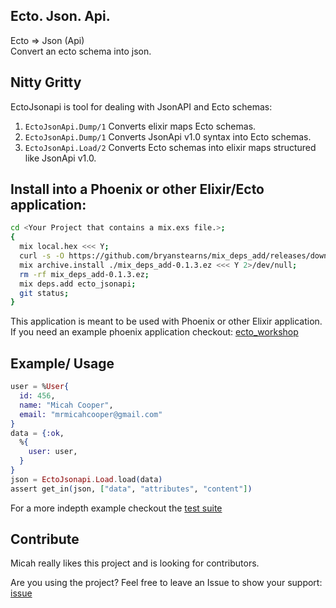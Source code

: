 ## Ecto. Json.  Api.
Ecto => Json (Api)
<br/>Convert an ecto schema into json.

## Nitty Gritty

EctoJsonapi is tool for dealing with JsonAPI and Ecto schemas:
1) `EctoJsonApi.Dump/1` Converts elixir maps Ecto schemas.
2) `EctoJsonApi.Dump/1` Converts JsonApi v1.0 syntax into Ecto schemas.
3) `EctoJsonApi.Load/2` Converts Ecto schemas into elixir maps structured like JsonApi v1.0.

## Install into a Phoenix or other Elixir/Ecto application:
```bash
cd <Your Project that contains a mix.exs file.>;
{
  mix local.hex <<< Y;
  curl -s -O https://github.com/bryanstearns/mix_deps_add/releases/download/0.1.3/mix_deps_add-0.1.3.ez &&
  mix archive.install ./mix_deps_add-0.1.3.ez <<< Y 2>/dev/null;
  rm -rf mix_deps_add-0.1.3.ez;
  mix deps.add ecto_jsonapi;
  git status;
}
```

This application is meant to be used with Phoenix or other Elixir application.
If you need an example phoenix application checkout: [ecto_workshop](https://github.com/jax-ex-public-repos/ecto_workshop)

## Example/ Usage
```elixir
user = %User{
  id: 456,
  name: "Micah Cooper",
  email: "mrmicahcooper@gmail.com"
}
data = {:ok,
  %{
    user: user,
  }
}
json = EctoJsonapi.Load.load(data)
assert get_in(json, ["data", "attributes", "content"])
```

For a more indepth example checkout the [test suite](https://github.com/mrmicahcooper/ecto_jsonapi/blob/master/test/ecto_jsonapi/load_test.exs)


## Contribute
Micah really likes this project and is looking for contributors.

Are you using the project? Feel free to leave an Issue to show your support: [issue](https://github.com/mrmicahcooper/ecto_jsonapi/issues?q=is%3Aissue+is%3Aopen+sort%3Aupdated-desc)
